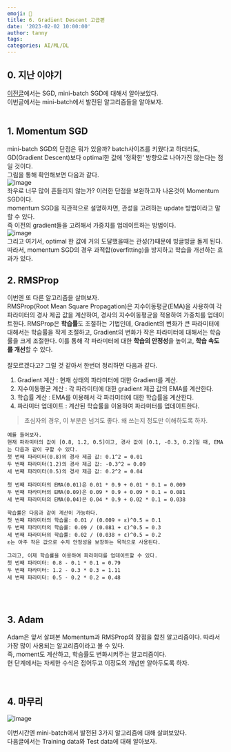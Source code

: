 ```yaml
---
emoji: 🔮
title: 6. Gradient Descent 고급편
date: '2023-02-02 10:00:00'
author: tanny
tags: 
categories: AI/ML/DL
---
```


## 0. 지난 이야기

[이전글](https://tannybrown.github.io/ai/7/)에서는 SGD, mini-batch SGD에 대해서 알아보았다.<br>
이번글에서는 mini-batch에서 발전된 알고리즘들을 알아보자.
<br><br>


## 1. Momentum SGD
mini-batch SGD의 단점은 뭐가 있을까? batch사이즈를 키웠다고 하더라도, GD(Gradient Descent)보다 optimal한 값에 '정확한' 방향으로 나아가진 않는다는 점일 것이다.<br>
그림을 통해 확인해보면 다음과 같다.
<br>
![image](https://user-images.githubusercontent.com/121401159/216329482-e6ac4581-3e14-4c80-ac14-a002fec74982.png)<br>
좌우로 너무 많이 흔들리지 않는가? 이러한 단점을 보완하고자 나온것이 Momentum SGD이다. <br>
momentum SGD을 직관적으로 설명하자면, 관성을 고려하는 update 방법이라고 말할 수 있다. <br>
즉 이전의 gradient들을 고려해서 가중치를 업데이트하는 방법이다.<br>
![image](https://user-images.githubusercontent.com/121401159/216331203-86f04a3e-1ebc-4b8f-82c0-71aedc3a5a4a.png)<br>
그리고 여기서, optimal 한 값에 거의 도달했을때는 관성(?)때문에 빙글빙글 돌게 된다.<br>
따라서, momentum SGD의 경우 과적합(overfitting)을 방지하고 학습을 개선하는 효과가 있다.


## 2. RMSProp
이번엔 또 다른 알고리즘을 살펴보자. <br>
RMSProp(Root Mean Square Propagation)은 지수이동평균(EMA)을 사용하여 각 파라미터의 경사 제곱 값을 계산하여, 경사의 지수이동평균을 적용하여 가중치를 업데이트한다. RMSProp은 **학습률**도 조절하는 기법인데, Gradient의 변화가 큰 파라미터에 대해서는 학습률을 작게 조절하고, Gradient의 변화가 작은 파라미터에 대해서는 학습률을 크게 조절한다. 이를 통해 각 파라미터에 대한 **학습의 안정성**을 높이고, **학습 속도를 개선**할 수 있다.<br>
<br>
잘모르겠다고? 그럴 것 같아서 한번더 정리하면 다음과 같다.<br>
1. Gradient 계산 : 현재 상태의 파라미터에 대한 Gradient를 계산.
2. 지수이동평균 계산 : 각 파라미터에 대한 gradient 제곱 값의 EMA를 계산한다.
3. 학습률 계산 : EMA를 이용해서 각 파라미터에 대한 학습률을 계산한다.
4. 파라미터 업데이트 : 계산된 학습률을 이용하여 파라미터를 업데이트한다.

> 초심자의 경우, 이 부분은 넘겨도 좋다. 왜 쓰는지 정도만 이해하도록 하자.

```
예를 들어보자.
현재 파라미터의 값이 [0.8, 1.2, 0.5]이고, 경사 값이 [0.1, -0.3, 0.2]일 때, EMA는 다음과 같이 구할 수 있다.
첫 번째 파라미터(0.8)의 경사 제곱 값: 0.1^2 = 0.01 
두 번째 파라미터(1.2)의 경사 제곱 값: -0.3^2 = 0.09 
세 번째 파라미터(0.5)의 경사 제곱 값: 0.2^2 = 0.04 

첫 번째 파라미터의 EMA(0.01)은 0.01 * 0.9 + 0.01 * 0.1 = 0.009
두 번째 파라미터의 EMA(0.09)은 0.09 * 0.9 + 0.09 * 0.1 = 0.081
세 번째 파라미터의 EMA(0.04)은 0.04 * 0.9 + 0.02 * 0.1 = 0.038

학습률은 다음과 같이 계산이 가능하다.
첫 번째 파라미터의 학습률: 0.01 / (0.009 + ε)^0.5 = 0.1
두 번째 파라미터의 학습률: 0.09 / (0.081 + ε)^0.5 = 0.3
세 번째 파라미터의 학습률: 0.02 / (0.038 + ε)^0.5 = 0.2
ε는 아주 작은 값으로 수치 안정성을 보장하는 목적으로 사용된다.

그리고, 이제 학습률을 이용하여 파라미터를 업데이트할 수 있다.
첫 번째 파라미터: 0.8 - 0.1 * 0.1 = 0.79
두 번째 파라미터: 1.2 - 0.3 * 0.3 = 1.11
세 번째 파라미터: 0.5 - 0.2 * 0.2 = 0.48
```

<br>
<br>

## 3. Adam
Adam은 앞서 살펴본 Momentum과 RMSProp의 장점을 합친 알고리즘이다. 따라서 가장 많이 사용되는 알고리즘이라고 볼 수 있다.<br>
즉, moment도 계산하고, 학습률도 변화시켜주는 알고리즘이다.<br>
현 단계에서는 자세한 수식은 접어두고 이정도의 개념만 알아두도록 하자.<br>
<br><br>



## 4. 마무리
![image](https://user-images.githubusercontent.com/121401159/216343301-4c2a4fcf-3f78-4612-b779-781576e7d801.png)<br>

이번시간엔 mini-batch에서 발전된 3가지 알고리즘에 대해 살펴보았다.<br>
다음글에서는 Training data와 Test data에 대해 알아보자.

```toc

```